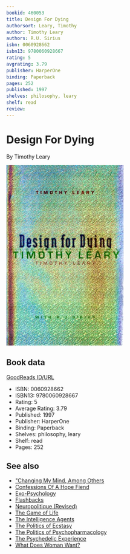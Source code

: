 ```yaml
---
bookid: 460053
title: Design For Dying
authorsort: Leary, Timothy
author: Timothy Leary
authors: R.U. Sirius
isbn: 0060928662
isbn13: 9780060928667
rating: 5
avgrating: 3.79
publisher: HarperOne
binding: Paperback
pages: 252
published: 1997
shelves: philosophy, leary
shelf: read
review: 
---
```


# Design For Dying

By Timothy Leary

![](../../assets/bookcovers/1174948159l/460053.jpg)

## Book data

[GoodReads ID/URL](https://www.goodreads.com/book/show/460053)

- ISBN: 0060928662
- ISBN13: 9780060928667
- Rating: 5
- Average Rating: 3.79
- Published: 1997
- Publisher: HarperOne
- Binding: Paperback
- Shelves: philosophy, leary
- Shelf: read
- Pages: 252


## See also

- ["Changing My Mind, Among Others](Changing_My_Mind__Among_Others-_Lifetime_Writings.md)
- [Confessions Of A Hope Fiend](Confessions_Of_A_Hope_Fiend.md)
- [Exo-Psychology](Exo-Psychology-_A_Manual_on_the_Use_of_the_Human_Nervous_System_According_to_the_Instructions_of_the_Manufacturers.md)
- [Flashbacks](Flashbacks.md)
- [Neuropolitique (Revised)](Neuropolitique_Revised.md)
- [The Game of Life](The_Game_of_Life.md)
- [The Intelligence Agents](The_Intelligence_Agents.md)
- [The Politics of Ecstasy](The_Politics_of_Ecstasy.md)
- [The Politics of Psychopharmacology](The_Politics_of_Psychopharmacology.md)
- [The Psychedelic Experience](The_Psychedelic_Experience.md)
- [What Does Woman Want?](What_Does_Woman_Want.md)
